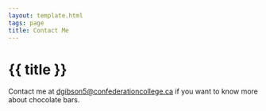 ```yaml
---
layout: template.html
tags: page
title: Contact Me
---
```


# {{ title }}
Contact me  at <dgibson5@confederationcollege.ca> if you want to know more about chocolate bars. 